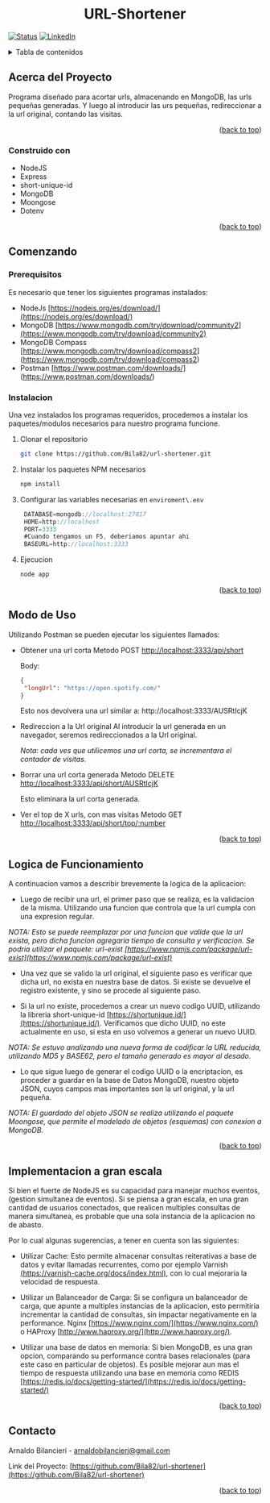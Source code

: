 <a name="readme-top"></a>

<h1 align="center"> URL-Shortener </h1> 

 <!-- PROJECT SHIELDS -->
[![Status][status-shield]][status-url]
[![LinkedIn][linkedin-shield]][linkedin-url]

<!-- TABLE OF CONTENTS -->
<details>
  <summary>Tabla de contenidos</summary>
  <ol>
    <li>
      <a href="#acerca-del-proyecto">Acerca del proyecto</a>
      <ul>
        <li><a href="#construido-con">Construido con</a></li>
      </ul>
    </li>
    <li>
      <a href="#comenzando">Comenzando</a>
      <ul>
        <li><a href="#prerequisitos">Prerequisitos</a></li>
        <li><a href="#instalacion">Instalacion</a></li>
      </ul>
    </li>
    <li><a href="#modo-de-uso">Modo de Uso</a></li>
    <li><a href="#contacto">Contacto</a></li>
    <li><a href="#logica-de-funcionamiento">Logica de Funcionamiento</a></li>
    <li><a href="#implementacion-a-gran-escala">Implementacion a gran escala</a></li>
  </ol>
</details>

<!-- ABOdUT THE PROJECT -->
## Acerca del Proyecto

Programa diseñado para acortar urls, almacenando en MongoDB, las urls pequeñas generadas. Y luego al introducir las urs pequeñas, redireccionar a la url original, contando las visitas.

<p align="right">(<a href="#readme-top">back to top</a>)</p>

### Construido con

* NodeJS
* Express
* short-unique-id
* MongoDB
* Moongose
* Dotenv

<p align="right">(<a href="#readme-top">back to top</a>)</p>

<!-- GETTING STARTED -->
## Comenzando

### Prerequisitos

Es necesario que tener los siguientes programas instalados:
* NodeJs [https://nodejs.org/es/download/](https://nodejs.org/es/download/)
* MongoDB [https://www.mongodb.com/try/download/community2](https://www.mongodb.com/try/download/community2)
* MongoDB Compass [https://www.mongodb.com/try/download/compass2] (https://www.mongodb.com/try/download/compass2)
* Postman [https://www.postman.com/downloads/] (https://www.postman.com/downloads/)

### Instalacion

Una vez instalados los programas requeridos, procedemos a instalar los paquetes/modulos necesarios para nuestro programa funcione.

1. Clonar el repositorio
   ```sh
   git clone https://github.com/Bila82/url-shortener.git
   ```
2. Instalar los paquetes NPM necesarios
   ```sh
   npm install
   ```
3. Configurar las variables necesarias en `enviroment\.env`
   ```js
    DATABASE=mongodb://localhost:27017
    HOME=http://localhost
    PORT=3333
    #Cuando tengamos un F5, deberiamos apuntar ahi
    BASEURL=http://localhost:3333
   ```
4. Ejecucion
   ```sh
   node app
   ``` 

<p align="right">(<a href="#readme-top">back to top</a>)</p>

<!-- USAGE EXAMPLES -->
## Modo de Uso

Utilizando Postman se pueden ejecutar los siguientes llamados:

* Obtener una url corta
  Metodo POST  [http://localhost:3333/api/short](http://localhost:3333/api/short)
  
  Body: 
  ```JSON
  {
   "longUrl": "https://open.spotify.com/"
  }
  ```
  Esto nos devolvera una url similar a:  http://localhost:3333/AUSRtIcjK 
  
* Redireccion a la Url original
  Al introducir la url generada en un navegador, seremos redireccionados a la Url original.
  
  _Nota: cada ves que utilicemos una url corta, se incrementara el contador de visitas._
  
* Borrar una url corta generada
  Metodo DELETE [http://localhost:3333/api/short/AUSRtIcjK](http://localhost:3333/api/short/AUSRtIcjK)
  
  Esto eliminara la url corta generada.
  
* Ver el top de X urls, con mas visitas
  Metodo GET [http://localhost:3333/api/short/top/:number](http://localhost:3333/api/short/top/:number)

<p align="right">(<a href="#readme-top">back to top</a>)</p>

<!-- LOGIC -->
## Logica de Funcionamiento

A continuacion vamos a describir brevemente la logica de la aplicacion:

* Luego de recibir una url, el primer paso que se realiza, es la validacion de la misma. Utilizando una funcion que controla que la url cumpla con una expresion regular.

_NOTA: Esto se puede reemplazar por una funcion que valide que la url exista, pero dicha funcion agregaria tiempo de consulta y verificacion. Se podria utilizar el paquete: url-exist [https://www.npmjs.com/package/url-exist](https://www.npmjs.com/package/url-exist)_

* Una vez que se valido la url original, el siguiente paso es verificar que dicha url, no exista en nuestra base de datos. Si existe se devuelve el registro existente, y sino se procede al siguiente paso.

* Si la url no existe, procedemos a crear un nuevo codigo UUID, utilizando la libreria short-unique-id [https://shortunique.id/](https://shortunique.id/). Verificamos que dicho UUID, no este actualmente en uso, si esta en uso volvemos a generar un nuevo UUID.

_NOTA: Se estuvo analizando una nueva forma de codificar la URL reducida, utilizando MD5 y BASE62, pero el tamaño generado es mayor al desado._

* Lo que sigue luego de generar el codigo UUID o la encriptacion, es proceder a guardar en la base de Datos MongoDB, nuestro objeto JSON, cuyos campos mas importantes son la url original, y la url pequeña.

_NOTA: El guardado del objeto JSON se realiza utilizando el paquete Moongose, que permite el modelado de objetos (esquemas) con conexion a MongoDB._

<p align="right">(<a href="#readme-top">back to top</a>)</p>

<!-- IMPLEMENTATION -->
## Implementacion a gran escala

Si bien el fuerte de NodeJS es su capacidad para manejar muchos eventos, (gestion simultanea de eventos). Si se piensa a gran escala, en una gran cantidad de usuarios conectados, que realicen multiples consultas de manera simultanea, es probable que una sola instancia de la aplicacion no de abasto.

Por lo cual algunas sugerencias, a tener en cuenta son las siguientes:

* Utilizar Cache: Esto permite almacenar consultas reiterativas a base de datos y evitar llamadas recurrentes, como por ejemplo Varnish [(https://varnish-cache.org/docs/index.html)](https://varnish-cache.org/docs/index.html), con lo cual mejoraria la velocidad de respuesta.

* Utilizar un Balanceador de Carga: Si se configura un balanceador de carga, que apunte a multiples instancias de la aplicacion, esto permitiria incrementar la cantidad de consultas, sin impactar negativamente en la performance. Nginx [https://www.nginx.com/](https://www.nginx.com/) o HAProxy [http://www.haproxy.org/](http://www.haproxy.org/).

* Utilizar una base de datos en memoria: Si bien MongoDB, es una gran opcion, comparando su performance contra bases relacionales (para este caso en particular de objetos). Es posible mejorar aun mas el tiempo de respuesta utilizando una base en memoria como REDIS [https://redis.io/docs/getting-started/](https://redis.io/docs/getting-started/)

<p align="right">(<a href="#readme-top">back to top</a>)</p>

<!-- CONTACT -->
## Contacto

Arnaldo Bilancieri -  arnaldobilancieri@gmail.com

Link del Proyecto: [https://github.com/Bila82/url-shortener](https://github.com/Bila82/url-shortener)

<p align="right">(<a href="#readme-top">back to top</a>)</p>


<!-- MARKDOWN LINKS-->
<!-- https://www.markdownguide.org/basic-syntax/#reference-style-links -->
[status-shield]: https://img.shields.io/badge/Status-Finalizado-green
[status-url]: Finalizado
[linkedin-shield]: https://img.shields.io/badge/-LinkedIn-black.svg?style=for-the-badge&logo=linkedin&colorB=555
[linkedin-url]: https://www.linkedin.com/in/arnaldo-gabriel-bilancieri-99b24011/
